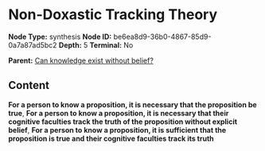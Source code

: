 # Non-Doxastic Tracking Theory

**Node Type:** synthesis
**Node ID:** be6ea8d9-36b0-4867-85d9-0a7a87ad5bc2
**Depth:** 5
**Terminal:** No

**Parent:** [Can knowledge exist without belief?](can-knowledge-exist-without-belief-antithesis-67bf3ab0-c18f-4817-a5d1-8aa2a2f3c59d.md)

## Content

**For a person to know a proposition, it is necessary that the proposition be true**, **For a person to know a proposition, it is necessary that their cognitive faculties track the truth of the proposition without explicit belief**, **For a person to know a proposition, it is sufficient that the proposition is true and their cognitive faculties track its truth**
